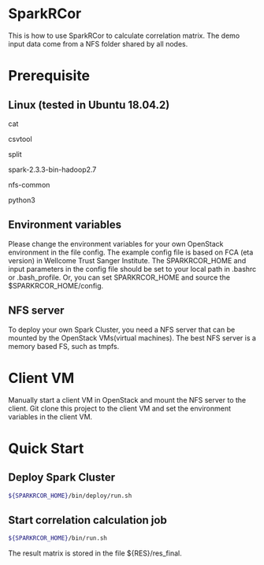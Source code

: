# SparkRCor
This is how to use SparkRCor to calculate correlation matrix. The demo input data come from a NFS folder shared by all nodes.

# Prerequisite
## Linux (tested in Ubuntu 18.04.2)
cat

csvtool

split

spark-2.3.3-bin-hadoop2.7

nfs-common

python3

## Environment variables
Please change the environment variables for your own OpenStack environment in the file config. The example config file is based on FCA (eta version) in Wellcome Trust Sanger Institute. The SPARKRCOR_HOME and input parameters in the config file should be set to your local path in .bashrc or .bash_profile. Or, you can set SPARKRCOR_HOME and source the $SPARKRCOR_HOME/config.

## NFS server
To deploy your own Spark Cluster, you need a NFS server that can be mounted by the OpenStack VMs(virtual machines). The best NFS server is a memory based FS, such as tmpfs.

# Client VM
Manually start a client VM in OpenStack and mount the NFS server to the client. Git clone this project to the client VM and set the environment variables in the client VM.

# Quick Start
## Deploy Spark Cluster
``` sh
${SPARKRCOR_HOME}/bin/deploy/run.sh
```

## Start correlation calculation job
``` sh
${SPARKRCOR_HOME}/bin/run.sh
```

The result matrix is stored in the file ${RES}/res_final.
